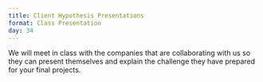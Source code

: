 ```yaml
---
title: Client Hypothesis Presentations
format: Class Presentation
day: 34
---
```


We will meet in class with the companies that are collaborating with us so they can present themselves and explain the challenge they have prepared for your final projects.
